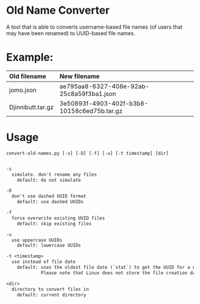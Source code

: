# Old Name Converter

A tool that is able to converts username-based file names (of users that may have been renamed) to UUID-based file names.

# Example:

| Old filename      | New filename                                |
| :-----------      | :-----------                                |
| jomo.json         | ae795aa8-6327-408e-92ab-25c8a59f3ba1.json   |
| Djinnibutt.tar.gz | 3e50893f-4903-402f-b3b8-10158c6ed75b.tar.gz |

# Usage

`convert-old-names.py [-s] [-D] [-f] [-u] [-t timestamp] [dir]`

```txt

-s
  simulate. don't rename any files
    default: do not simulate

-D
  don't use dashed UUID format
    default: use dashed UUIDs

-f
  force overwrite existing UUID files
    default: skip existing files

-u
  use uppercase UUIDs
    default: lowercase UUIDs

-t <timestamp>
  use instead of file date
    default: uses the oldest file date (`stat`) to get the UUID for a name *at that date*.
             Please note that Linux does not store the file creation date (BSD & Windows do)

<dir>
  directory to convert files in
    default: current directory
```